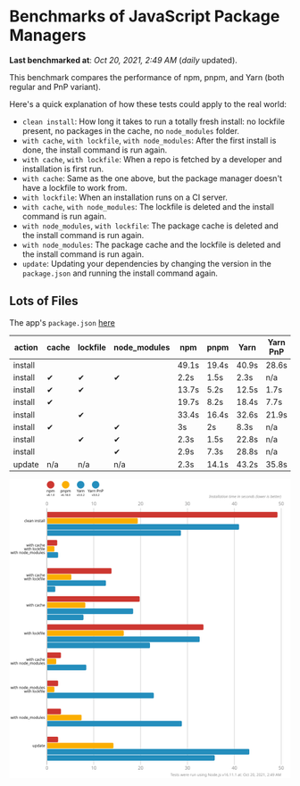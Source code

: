 # Benchmarks of JavaScript Package Managers

**Last benchmarked at**: _Oct 20, 2021, 2:49 AM_ (_daily_ updated).

This benchmark compares the performance of npm, pnpm, and Yarn (both regular and PnP variant).

Here's a quick explanation of how these tests could apply to the real world:

- `clean install`: How long it takes to run a totally fresh install: no lockfile present, no packages in the cache, no `node_modules` folder.
- `with cache`, `with lockfile`, `with node_modules`: After the first install is done, the install command is run again.
- `with cache`, `with lockfile`: When a repo is fetched by a developer and installation is first run.
- `with cache`: Same as the one above, but the package manager doesn't have a lockfile to work from.
- `with lockfile`: When an installation runs on a CI server.
- `with cache`, `with node_modules`: The lockfile is deleted and the install command is run again.
- `with node_modules`, `with lockfile`: The package cache is deleted and the install command is run again.
- `with node_modules`: The package cache and the lockfile is deleted and the install command is run again.
- `update`: Updating your dependencies by changing the version in the `package.json` and running the install command again.

## Lots of Files

The app's `package.json` [here](https://github.com/pnpm/pnpm.github.io/blob/main/benchmarks/fixtures/alotta-files/package.json)

| action  | cache | lockfile | node_modules| npm | pnpm | Yarn | Yarn PnP |
| ---     | ---   | ---      | ---         | --- | ---  | ---  | ---      |
| install |       |          |             | 49.1s | 19.4s | 40.9s | 28.6s |
| install | ✔     | ✔        | ✔           | 2.2s | 1.5s | 2.3s | n/a |
| install | ✔     | ✔        |             | 13.7s | 5.2s | 12.5s | 1.7s |
| install | ✔     |          |             | 19.7s | 8.2s | 18.4s | 7.7s |
| install |       | ✔        |             | 33.4s | 16.4s | 32.6s | 21.9s |
| install | ✔     |          | ✔           | 3s | 2s | 8.3s | n/a |
| install |       | ✔        | ✔           | 2.3s | 1.5s | 22.8s | n/a |
| install |       |          | ✔           | 2.9s | 7.3s | 28.8s | n/a |
| update  | n/a | n/a | n/a | 2.3s | 14.1s | 43.2s | 35.8s |

![Graph of the alotta-files results](../../static/img/benchmarks/alotta-files.svg)